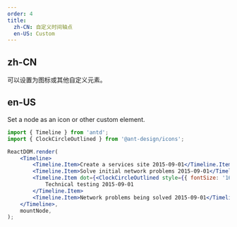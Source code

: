 ```yaml
---
order: 4
title:
  zh-CN: 自定义时间轴点
  en-US: Custom
---
```


## zh-CN

可以设置为图标或其他自定义元素。

## en-US

Set a node as an icon or other custom element.

```jsx
import { Timeline } from 'antd';
import { ClockCircleOutlined } from '@ant-design/icons';

ReactDOM.render(
	<Timeline>
		<Timeline.Item>Create a services site 2015-09-01</Timeline.Item>
		<Timeline.Item>Solve initial network problems 2015-09-01</Timeline.Item>
		<Timeline.Item dot={<ClockCircleOutlined style={{ fontSize: '16px' }} />} color="red">
			Technical testing 2015-09-01
		</Timeline.Item>
		<Timeline.Item>Network problems being solved 2015-09-01</Timeline.Item>
	</Timeline>,
	mountNode,
);
```
